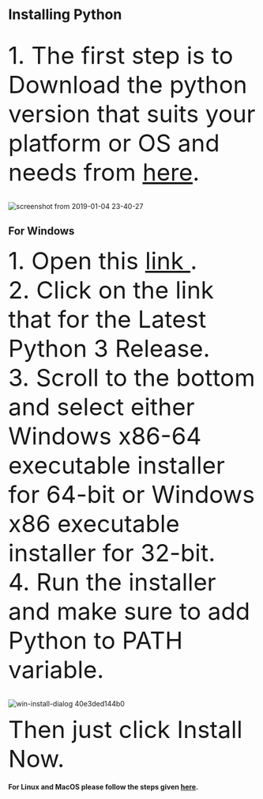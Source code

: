 <h1>Installing Python</h1>
<br>
<font size="12">1. The first step is to Download the python version that suits your platform or OS and needs from <a href="https://www.python.org/downloads/">here</a>.</font><br><br>

![screenshot from 2019-01-04 23-40-27](https://user-images.githubusercontent.com/33536225/50702825-343d5500-107a-11e9-8aac-2d981113779b.png)
<h2>For Windows</h2>
<font size="12">1. Open this <a href="https://www.python.org/downloads/windows/">link </a>.</font><br>
<font size="12">2. Click on the link that for the Latest Python 3 Release.</font><br>
<font size="12">3. Scroll to the bottom and select either Windows x86-64 executable installer for 64-bit or Windows x86 executable installer for 32-bit.</font><br>
<font size="12">4. Run the installer and make sure to add Python to PATH variable.</font><br><br>

![win-install-dialog 40e3ded144b0](https://user-images.githubusercontent.com/33536225/50703358-e75a7e00-107b-11e9-9bd8-a226dcfe1d1d.png)

<font size="12">Then just click Install Now.</font>
<h4>For Linux and MacOS please follow the steps given <a href="https://realpython.com/installing-python/">here</a>.</h4>



